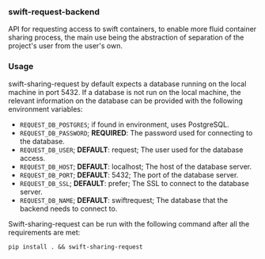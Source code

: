 ### swift-request-backend
API for requesting access to swift containers, to enable more fluid container
sharing process, the main use being the abstraction of separation of the
project's user from the user's own.

### Usage
swift-sharing-request by default expects a database running on the local
machine in port 5432. If a database is not run on the local machine, the
relevant information on the database can be provided with the following
environment variables:

* `REQUEST_DB_POSTGRES`; if found in environment, uses PostgreSQL.
* `REQUEST_DB_PASSWORD`; **REQUIRED**: The password used for connecting to the
  database.
* `REQUEST_DB_USER`; **DEFAULT**: request; The user used for the database
  access.
* `REQUEST_DB_HOST`; **DEFAULT**: localhost; The host of the database server.
* `REQUEST_DB_PORT`; **DEFAULT**: 5432; The port of the database server.
* `REQUEST_DB_SSL`; **DEFAULT**: prefer; The SSL to connect to the database server.
* `REQUEST_DB_NAME`; **DEFAULT**: swiftrequest; The database that the backend needs to connect to.

Swift-sharing-request can be run with the following command after all the
requirements are met:
```
pip install . && swift-sharing-request
```
